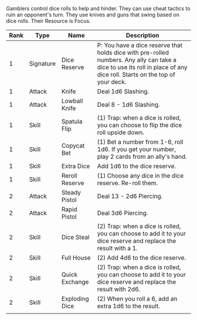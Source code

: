 Gamblers control dice rolls to help and hinder.
They can use cheat tactics to ruin an opponent's turn.
They use knives and guns that swing based on dice rolls.
Their Resource is Focus.

| Rank | Type | Name | Description |
| ---- | ---- | ---- | ---- |
| 1 | Signature | Dice Reserve | P: You have a dice reserve that holds dice with pre-rolled numbers. Any ally can take a dice to use its roll in place of any dice roll. Starts on the top of your deck. |
| 1 | Attack | Knife | Deal 1d6 Slashing. |
| 1 | Attack | Lowball Knife | Deal 8 - 1d6 Slashing. |
| 1 | Skill | Spatula Flip | (1) Trap: when a dice is rolled, you can choose to flip the dice roll upside down. |
| 1 | Skill | Copycat Bet | (1) Bet a number from 1-6, roll 1d6. If you get your number, play 2 cards from an ally's hand. |
| 1 | Skill | Extra Dice | Add 1d6 to the dice reserve. |
| 1 | Skill | Reroll Reserve | (1) Choose any dice in the dice reserve. Re-roll them. |
| 2 | Attack | Steady Pistol | Deal 13 - 2d6 Piercing. |
| 2 | Attack | Rapid Pistol | Deal 3d6 Piercing. |
| 2 | Skill | Dice Steal | (2) Trap: when a dice is rolled, you can choose to add it to your dice reserve and replace the result with a 1. |
| 2 | Skill | Full House | (2) Add 4d6 to the dice reserve. |
| 2 | Skill | Quick Exchange | (2) Trap: when a dice is rolled, you can choose to add it to your dice reserve and replace the result with 2d6. |
| 2 | Skill | Exploding Dice | (2) When you roll a 6, add an extra 1d6 to the result. |
|  |  |  |  |
